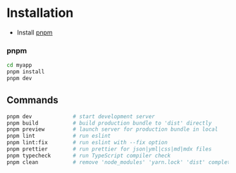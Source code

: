 # Installation

- Install [pnpm](https://pnpm.io/installation)

### pnpm

```sh
cd myapp
pnpm install
pnpm dev
```

## Commands

```bash
pnpm dev             # start development server
pnpm build           # build production bundle to 'dist' directly
pnpm preview         # launch server for production bundle in local
pnpm lint            # run eslint
pnpm lint:fix        # run eslint with --fix option
pnpm prettier        # run prettier for json|yml|css|md|mdx files
pnpm typecheck       # run TypeScript compiler check
pnpm clean           # remove 'node_modules' 'yarn.lock' 'dist' completely
```
